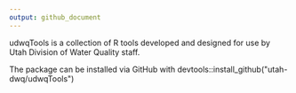 ```yaml
---
output: github_document
---
```


udwqTools is a collection of R tools developed and designed for use by Utah Division of Water Quality staff.

The package can be installed via GitHub with devtools::install_github("utah-dwq/udwqTools")





